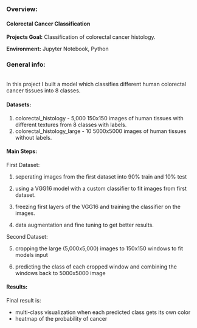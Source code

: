 ### Overview:
#### Colorectal Cancer Classification

__Projects Goal:__ Classification of colorectal cancer histology. <br />

__Environment:__ Jupyter Notebook, Python <br />


### General info:
<br />
In this project I built a model which classifies different human colorectal cancer tissues into 8 classes. <br />

#### Datasets:

1) colorectal_histology - 5,000 150x150 images of human tissues with different textures from 8 classes with labels.
2) colorectal_histology_large - 10 5000x5000 images of human tissues without labels.

#### Main Steps:

First Dataset:

1) seperating images from the first dataset into 90% train and 10% test

2) using a VGG16 model with a custom classifier to fit images from first dataset. 

3) freezing first layers of the VGG16 and training the classifier on the images. 

4) data augmentation and fine tuning to get better results.

Second Dataset:

5) cropping the large (5,000x5,000) images to 150x150 windows to fit models input

6) predicting the class of each cropped window and combining the windows back to 5000x5000 image


#### Results:

Final result is:

- multi-class visualization when each predicted class gets its own color
- heatmap of the probability of cancer
